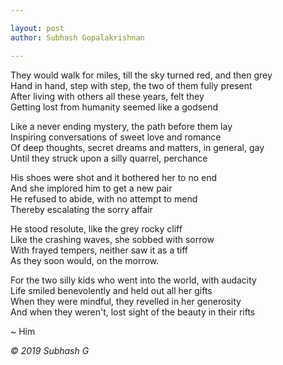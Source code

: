 ```yaml
---

layout: post
author: Subhash Gopalakrishnan

---
```


They would walk for miles, till the sky turned red, and then grey<br/>
Hand in hand, step with step, the two of them fully present<br/>
After living with others all these years, felt they<br/>
Getting lost from humanity seemed like a godsend<br/>

Like a never ending mystery, the path before them lay<br/>
Inspiring conversations of sweet love and romance<br/>
Of deep thoughts, secret dreams and matters, in general, gay<br/>
Until they struck upon a silly quarrel, perchance<br/>

His shoes were shot and it bothered her to no end<br/>
And she implored him to get a new pair<br/> 
He refused to abide, with no attempt to mend<br/>
Thereby escalating the sorry affair<br/>

He stood resolute, like the grey rocky cliff<br/>
Like the crashing waves, she sobbed with sorrow<br/>
With frayed tempers, neither saw it as a tiff<br/>
As they soon would, on the morrow.<br/>

For the two silly kids who went into the world, with audacity<br/>
Life smiled benevolently and held out all her gifts<br/>
When they were mindful, they revelled in her generosity<br/>
And when they weren't, lost sight of the beauty in their rifts<br/>

~ Him

_© 2019 Subhash G_
